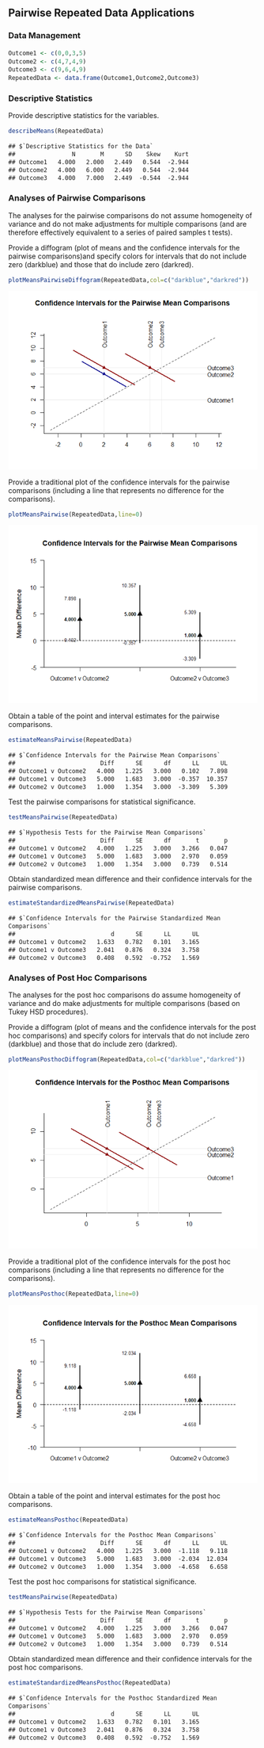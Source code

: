 
## Pairwise Repeated Data Applications

### Data Management


```r
Outcome1 <- c(0,0,3,5)
Outcome2 <- c(4,7,4,9)
Outcome3 <- c(9,6,4,9)
RepeatedData <- data.frame(Outcome1,Outcome2,Outcome3)
```

### Descriptive Statistics

Provide descriptive statistics for the variables.

```r
describeMeans(RepeatedData)
```

```
## $`Descriptive Statistics for the Data`
##                N       M      SD    Skew    Kurt
## Outcome1   4.000   2.000   2.449   0.544  -2.944
## Outcome2   4.000   6.000   2.449   0.544  -2.944
## Outcome3   4.000   7.000   2.449  -0.544  -2.944
```

### Analyses of Pairwise Comparisons

The analyses for the pairwise comparisons do not assume homogeneity of variance and do not make adjustments for multiple comparisons (and are therefore effectively equivalent to a series of paired samples t tests).

Provide a diffogram (plot of means and the confidence intervals for the pairwise comparisons)and specify colors for intervals that do not include zero (darkblue) and those that do include zero (darkred).

```r
plotMeansPairwiseDiffogram(RepeatedData,col=c("darkblue","darkred"))
```

![](figures/Repeated-PairwiseA-1.png)<!-- -->

Provide a traditional plot of the confidence intervals for the pairwise comparisons (including a line that represents no difference for the comparisons).

```r
plotMeansPairwise(RepeatedData,line=0)
```

![](figures/unnamed-chunk-5-1.png)<!-- -->

Obtain a table of the point and interval estimates for the pairwise comparisons.

```r
estimateMeansPairwise(RepeatedData)
```

```
## $`Confidence Intervals for the Pairwise Mean Comparisons`
##                        Diff      SE      df      LL      UL
## Outcome1 v Outcome2   4.000   1.225   3.000   0.102   7.898
## Outcome1 v Outcome3   5.000   1.683   3.000  -0.357  10.357
## Outcome2 v Outcome3   1.000   1.354   3.000  -3.309   5.309
```
Test the pairwise comparisons for statistical significance.

```r
testMeansPairwise(RepeatedData)
```

```
## $`Hypothesis Tests for the Pairwise Mean Comparisons`
##                        Diff      SE      df       t       p
## Outcome1 v Outcome2   4.000   1.225   3.000   3.266   0.047
## Outcome1 v Outcome3   5.000   1.683   3.000   2.970   0.059
## Outcome2 v Outcome3   1.000   1.354   3.000   0.739   0.514
```
Obtain standardized mean difference and their confidence intervals for the pairwise comparisons.

```r
estimateStandardizedMeansPairwise(RepeatedData)
```

```
## $`Confidence Intervals for the Pairwise Standardized Mean Comparisons`
##                           d      SE      LL      UL
## Outcome1 v Outcome2   1.633   0.782   0.101   3.165
## Outcome1 v Outcome3   2.041   0.876   0.324   3.758
## Outcome2 v Outcome3   0.408   0.592  -0.752   1.569
```

### Analyses of Post Hoc Comparisons

The analyses for the post hoc comparisons do assume homogeneity of variance and do make adjustments for multiple comparisons (based on Tukey HSD procedures).

Provide a diffogram (plot of means and the confidence intervals for the post hoc comparisons) and specify colors for intervals that do not include zero (darkblue) and those that do include zero (darkred).

```r
plotMeansPosthocDiffogram(RepeatedData,col=c("darkblue","darkred"))
```

![](figures/Repeated-PosthocA-1.png)<!-- -->

Provide a traditional plot of the confidence intervals for the post hoc comparisons (including a line that represents no difference for the comparisons).

```r
plotMeansPosthoc(RepeatedData,line=0)
```

![](figures/Repeated-PosthocB-1.png)<!-- -->

Obtain a table of the point and interval estimates for the post hoc comparisons.

```r
estimateMeansPosthoc(RepeatedData)
```

```
## $`Confidence Intervals for the Posthoc Mean Comparisons`
##                        Diff      SE      df      LL      UL
## Outcome1 v Outcome2   4.000   1.225   3.000  -1.118   9.118
## Outcome1 v Outcome3   5.000   1.683   3.000  -2.034  12.034
## Outcome2 v Outcome3   1.000   1.354   3.000  -4.658   6.658
```
Test the post hoc comparisons for statistical significance.

```r
testMeansPairwise(RepeatedData)
```

```
## $`Hypothesis Tests for the Pairwise Mean Comparisons`
##                        Diff      SE      df       t       p
## Outcome1 v Outcome2   4.000   1.225   3.000   3.266   0.047
## Outcome1 v Outcome3   5.000   1.683   3.000   2.970   0.059
## Outcome2 v Outcome3   1.000   1.354   3.000   0.739   0.514
```
Obtain standardized mean difference and their confidence intervals for the post hoc comparisons.

```r
estimateStandardizedMeansPosthoc(RepeatedData)
```

```
## $`Confidence Intervals for the Posthoc Standardized Mean Comparisons`
##                           d      SE      LL      UL
## Outcome1 v Outcome2   1.633   0.782   0.101   3.165
## Outcome1 v Outcome3   2.041   0.876   0.324   3.758
## Outcome2 v Outcome3   0.408   0.592  -0.752   1.569
```
